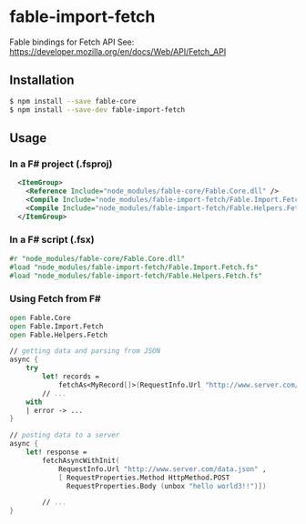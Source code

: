 # fable-import-fetch

Fable bindings for Fetch API
See: https://developer.mozilla.org/en/docs/Web/API/Fetch_API

## Installation

```sh
$ npm install --save fable-core
$ npm install --save-dev fable-import-fetch
```

## Usage

### In a F# project (.fsproj)

```xml
  <ItemGroup>
    <Reference Include="node_modules/fable-core/Fable.Core.dll" />
    <Compile Include="node_modules/fable-import-fetch/Fable.Import.Fetch.fs" />
    <Compile Include="node_modules/fable-import-fetch/Fable.Helpers.Fetch.fs" />
  </ItemGroup>
```

### In a F# script (.fsx)

```fsharp
#r "node_modules/fable-core/Fable.Core.dll"
#load "node_modules/fable-import-fetch/Fable.Import.Fetch.fs"
#load "node_modules/fable-import-fetch/Fable.Helpers.Fetch.fs"

```

### Using Fetch from F#

```fsharp
open Fable.Core
open Fable.Import.Fetch
open Fable.Helpers.Fetch

// getting data and parsing from JSON
async { 
    try 
        let! records =
            fetchAs<MyRecord[]>(RequestInfo.Url "http://www.server.com/data.json" 
        // ...
    with
    | error -> ...
} 

// posting data to a server
async { 
    let! response =
        fetchAsyncWithInit(
            RequestInfo.Url "http://www.server.com/data.json" , 
            [ RequestProperties.Method HttpMethod.POST
              RequestProperties.Body (unbox "hello world3!!")])

        // ...              
}

```
